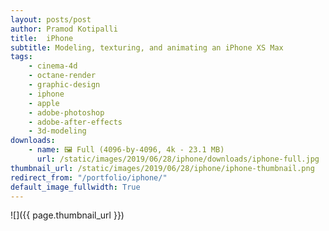 ```yaml
---
layout: posts/post
author: Pramod Kotipalli
title:  iPhone
subtitle: Modeling, texturing, and animating an iPhone XS Max
tags:
    - cinema-4d
    - octane-render
    - graphic-design
    - iphone
    - apple
    - adobe-photoshop
    - adobe-after-effects
    - 3d-modeling
downloads:
    - name: 🖼️ Full (4096-by-4096, 4k - 23.1 MB)
      url: /static/images/2019/06/28/iphone/downloads/iphone-full.jpg
thumbnail_url: /static/images/2019/06/28/iphone/iphone-thumbnail.png
redirect_from: "/portfolio/iphone/"
default_image_fullwidth: True
---
```


![]({{ page.thumbnail_url }})
